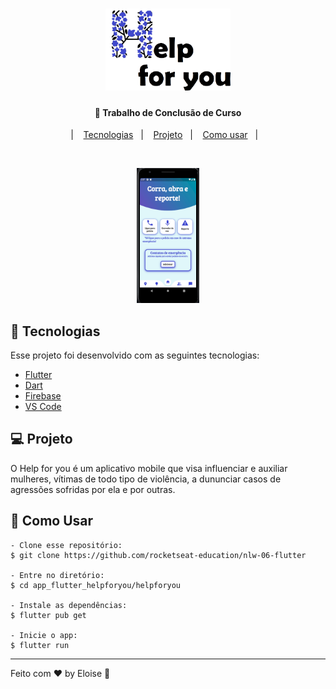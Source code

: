 <h1 align="center">
    <img alt="TCC" title="#delicinha" src="logo_sembranco.png" width="200px" />
</h1>

<h4 align="center">
  🚀 Trabalho de Conclusão de Curso 
</h4>

<p align="center">|&nbsp;&nbsp;&nbsp;
  <a href="#-tecnologias">Tecnologias</a>&nbsp;&nbsp;&nbsp;|&nbsp;&nbsp;&nbsp;
  <a href="#-projeto">Projeto</a>&nbsp;&nbsp;&nbsp;|&nbsp;&nbsp;&nbsp;
  <a href="#-como-contribuir">Como usar</a>&nbsp;&nbsp;&nbsp;|&nbsp;&nbsp;&nbsp;
</p>

<br>

<p align="center">
  <img alt="BeTheHero" src="app.png" width="20%">
</p>

## 🚀 Tecnologias

Esse projeto foi desenvolvido com as seguintes tecnologias:

- [Flutter](https://flutter.dev/?gclid=CjwKCAjwr56IBhAvEiwA1fuqGuuL6xMtSn6bn5ZFHu5BoCB92NWpMj0gjLCmPpmbANQuCkqJ-SRxBxoCPfEQAvD_BwE&gclsrc=aw.ds)
- [Dart](https://dart.dev/get-dart)
- [Firebase](https://firebase.google.com/?hl=pt)
- [VS Code](https://code.visualstudio.com/download)

## 💻 Projeto

O Help for you é um aplicativo mobile que visa influenciar e auxiliar mulheres, vítimas de todo tipo de violência, a dununciar casos de agressões sofridas por ela e por outras.

## 🤔 Como Usar 

   ```
   - Clone esse repositório:
   $ git clone https://github.com/rocketseat-education/nlw-06-flutter

   - Entre no diretório:
   $ cd app_flutter_helpforyou/helpforyou

   - Instale as dependências:
   $ flutter pub get

   - Inicie o app: 
   $ flutter run
   ```


---

Feito com ♥ by Eloise :wave: 
